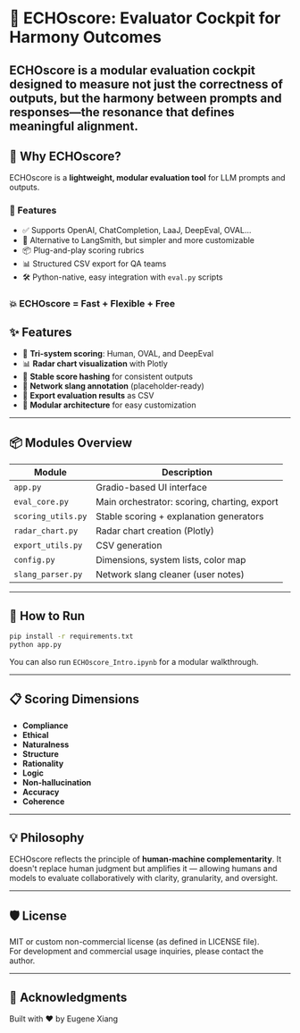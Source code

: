 
# 🧠 ECHOscore: Evaluator Cockpit for Harmony Outcomes

**ECHOscore** is a modular evaluation cockpit designed to measure not just the correctness of outputs, but the harmony between prompts and responses—the resonance that defines meaningful alignment.
---

## 🌟 Why ECHOscore?
ECHOscore is a **lightweight, modular evaluation tool** for LLM prompts and outputs.

### 🚀 Features
- ✅ Supports OpenAI, ChatCompletion, LaaJ, DeepEval, OVAL...
- 🧠 Alternative to LangSmith, but simpler and more customizable
- 📦 Plug-and-play scoring rubrics
- 📊 Structured CSV export for QA teams
- 🛠️ Python-native, easy integration with `eval.py` scripts

### 💥 ECHOscore = Fast + Flexible + Free

## ✨ Features

- 🧪 **Tri-system scoring**: Human, OVAL, and DeepEval
- 📊 **Radar chart visualization** with Plotly
- 🧠 **Stable score hashing** for consistent outputs
- 🧼 **Network slang annotation** (placeholder-ready)
- 💾 **Export evaluation results** as CSV
- 🧩 **Modular architecture** for easy customization

---

## 📦 Modules Overview

| Module | Description |
|--------|-------------|
| `app.py` | Gradio-based UI interface |
| `eval_core.py` | Main orchestrator: scoring, charting, export |
| `scoring_utils.py` | Stable scoring + explanation generators |
| `radar_chart.py` | Radar chart creation (Plotly) |
| `export_utils.py` | CSV generation |
| `config.py` | Dimensions, system lists, color map |
| `slang_parser.py` | Network slang cleaner (user notes)

---

## 🚀 How to Run

```bash
pip install -r requirements.txt
python app.py
```

You can also run `ECHOscore_Intro.ipynb` for a modular walkthrough.

---

## 📋 Scoring Dimensions

- **Compliance**
- **Ethical**
- **Naturalness**
- **Structure**
- **Rationality**
- **Logic**
- **Non-hallucination**
- **Accuracy**
- **Coherence**

---

## 💡 Philosophy

ECHOscore reflects the principle of **human-machine complementarity**. It doesn't replace human judgment but amplifies it — allowing humans and models to evaluate collaboratively with clarity, granularity, and oversight.

---

## 🛡 License

MIT or custom non-commercial license (as defined in LICENSE file).  
For development and commercial usage inquiries, please contact the author.

---

## 🤝 Acknowledgments

Built with ❤️ by Eugene Xiang


